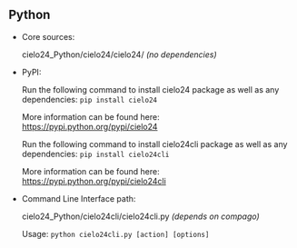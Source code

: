 Python
------

* Core sources:

    cielo24_Python/cielo24/cielo24/ *(no dependencies)*
    
* PyPI:

    Run the following command to install сielo24 package as well as any dependencies:
      `pip install cielo24`
    
    More information can be found here: https://pypi.python.org/pypi/cielo24
    
    Run the following command to install сielo24cli package as well as any dependencies:
      `pip install cielo24cli`
      
    More information can be found here: https://pypi.python.org/pypi/cielo24cli
    
    
* Command Line Interface path:

    cielo24_Python/cielo24cli/cielo24cli.py *(depends on compago)*
    
    Usage: `python cielo24cli.py [action] [options]`
